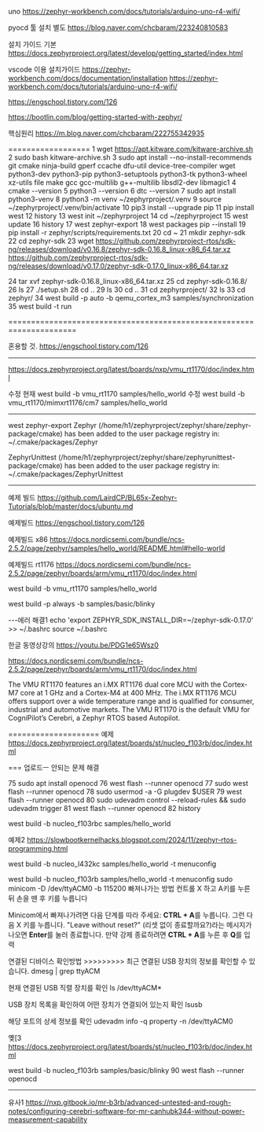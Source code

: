 
uno 
https://zephyr-workbench.com/docs/tutorials/arduino-uno-r4-wifi/



pyocd 툴 설치 별도
https://blog.naver.com/chcbaram/223240810583



설치 가이드
기본 https://docs.zephyrproject.org/latest/develop/getting_started/index.html

vscode 이용 설치가이드
https://zephyr-workbench.com/docs/documentation/installation
https://zephyr-workbench.com/docs/tutorials/arduino-uno-r4-wifi/

https://engschool.tistory.com/126


https://bootlin.com/blog/getting-started-with-zephyr/

핵심원리
https://m.blog.naver.com/chcbaram/222755342935


==================
    1  wget https://apt.kitware.com/kitware-archive.sh
    2  sudo bash kitware-archive.sh
    3  sudo apt install --no-install-recommends git cmake ninja-build gperf   ccache dfu-util device-tree-compiler wget   python3-dev python3-pip python3-setuptools python3-tk python3-wheel xz-utils file   make gcc gcc-multilib g++-multilib libsdl2-dev libmagic1
    4  cmake --version
    5  python3 --version
    6  dtc --version
    7  sudo apt install python3-venv
    8  python3 -m venv ~/zephyrproject/.venv
    9  source ~/zephyrproject/.venv/bin/activate
   10  pip3 install --upgrade pip
   11  pip install west
   12  history
   13  west init ~/zephyrproject
   14  cd ~/zephyrproject
   15  west update
   16  history
   17  west zephyr-export
   18  west packages pip --install
   19  pip install -r zephyr/scripts/requirements.txt
   20  cd ~
   21  mkdir zephyr-sdk
   22  cd zephyr-sdk
   23  wget https://github.com/zephyrproject-rtos/sdk-ng/releases/download/v0.16.8/zephyr-sdk-0.16.8_linux-x86_64.tar.xz
   https://github.com/zephyrproject-rtos/sdk-ng/releases/download/v0.17.0/zephyr-sdk-0.17.0_linux-x86_64.tar.xz
   
   24  tar xvf zephyr-sdk-0.16.8_linux-x86_64.tar.xz
   25  cd zephyr-sdk-0.16.8/
   26  ls
   27  ./setup.sh
   28  cd ..
   29  ls
   30  cd ..
   31  cd zephyrproject/
   32  ls
   33  cd zephyr/
   34  west build -p auto -b qemu_cortex_m3 samples/synchronization
   35  west build -t run

=====================================================================

혼용할 것.
https://engschool.tistory.com/126

****
https://docs.zephyrproject.org/latest/boards/nxp/vmu_rt1170/doc/index.html

수정
현재 west build -b vmu_rt1170 samples/hello_world
수정 west build -b vmu_rt1170/mimxrt1176/cm7 samples/hello_world









-----------------------------------------------------------------------------------

west zephyr-export
Zephyr (/home/h1/zephyrproject/zephyr/share/zephyr-package/cmake)
has been added to the user package registry in:
~/.cmake/packages/Zephyr

ZephyrUnittest (/home/h1/zephyrproject/zephyr/share/zephyrunittest-package/cmake)
has been added to the user package registry in:
~/.cmake/packages/ZephyrUnittest

-----------------------------------------------------------------------------------




예제 빌드
https://github.com/LairdCP/BL65x-Zephyr-Tutorials/blob/master/docs/ubuntu.md

예제빌드
https://engschool.tistory.com/126

예제빌드 x86
https://docs.nordicsemi.com/bundle/ncs-2.5.2/page/zephyr/samples/hello_world/README.html#hello-world

예제빌드 rt1176
https://docs.nordicsemi.com/bundle/ncs-2.5.2/page/zephyr/boards/arm/vmu_rt1170/doc/index.html

west build -b vmu_rt1170 samples/hello_world

west build -p always -b <your-board-name> samples/basic/blinky


---에러 해결1
echo 'export ZEPHYR_SDK_INSTALL_DIR=~/zephyr-sdk-0.17.0' >> ~/.bashrc
source ~/.bashrc





한글 동영상강의
https://youtu.be/PDG1e65Wsz0




https://docs.nordicsemi.com/bundle/ncs-2.5.2/page/zephyr/boards/arm/vmu_rt1170/doc/index.html

The VMU RT1170 features an i.MX RT1176 dual core MCU with the Cortex-M7 core at 1 GHz and a Cortex-M4 at 400 MHz. The i.MX RT1176 MCU offers support over a wide temperature range and is qualified for consumer, industrial and automotive markets. The VMU RT1170 is the default VMU for CogniPilot’s Cerebri, a Zephyr RTOS based Autopilot.

====================
예제
https://docs.zephyrproject.org/latest/boards/st/nucleo_f103rb/doc/index.html



===
업로드ㅡ 안되는 문제 해결

   75  sudo apt install openocd
   76  west flash --runner openocd
   77  sudo west flash --runner openocd
   78  sudo usermod -a -G plugdev $USER
   79  west flash --runner openocd
   80  sudo udevadm control --reload-rules && sudo udevadm trigger
   81  west flash --runner openocd
   82  history



west build -b nucleo_f103rbc samples/hello_world 


예제2
https://slowbootkernelhacks.blogspot.com/2024/11/zephyr-rtos-programming.html


west build -b nucleo_l432kc samples/hello_world -t menuconfig

west build -b nucleo_f103rb samples/hello_world -t menuconfig
sudo minicom -D /dev/ttyACM0 -b 115200
빠져나가는 방법 컨트롤 X 하고 A키를 누른뒤 손을 뗀 후 
 키를 누릅니다

 
Minicom에서 빠져나가려면 다음 단계를 따라 주세요:
**CTRL + A**를 누릅니다.
그런 다음 X 키를 누릅니다.
"Leave without reset?" (리셋 없이 종료할까요?)라는 메시지가 나오면 **Enter**를 눌러 종료합니다.
만약 강제 종료하려면 **CTRL + A**를 누른 후 **Q**를 입력


연결된 디바이스 확인방법 >>>>>>>>>
최근 연결된 USB 장치의 정보를 확인할 수 있습니다.
dmesg | grep ttyACM

현재 연결된 USB 직렬 장치를 확인
ls /dev/ttyACM*

USB 장치 목록을 확인하여 어떤 장치가 연결되어 있는지 확인
lsusb

해당 포트의 상세 정보를 확인
udevadm info -q property -n /dev/ttyACM0


옞[3
https://docs.zephyrproject.org/latest/boards/st/nucleo_f103rb/doc/index.html

west build -b nucleo_f103rb samples/basic/blinky
   90  west flash --runner openocd





--------------


 유사1
https://nxp.gitbook.io/mr-b3rb/advanced-untested-and-rough-notes/configuring-cerebri-software-for-mr-canhubk344-without-power-measurement-capability

